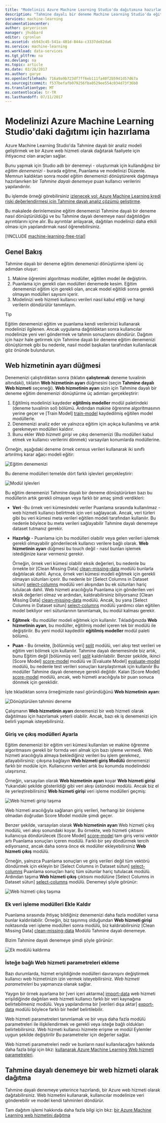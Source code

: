 ```yaml
---
title: "Modelinizi Azure Machine Learning Studio'da dağıtımına hazırlamak nasıl | Microsoft Docs"
description: "Tahmine dayalı bir deneme Machine Learning Studio'da eğitim denemenizi dönüştürerek eğitilen modelinizi bir web hizmeti olarak dağıtımına hazırlamak nasıl."
services: machine-learning
documentationcenter: 
author: garyericson
manager: jhubbard
editor: cgronlun
ms.assetid: eb943c45-541a-401d-844a-c3337de82da6
ms.service: machine-learning
ms.workload: data-services
ms.tgt_pltfrm: na
ms.devlang: na
ms.topic: article
ms.date: 03/28/2017
ms.author: garye
ms.openlocfilehash: 716a9a9b723df7ff6eb111fa40f2b5941d57d67a
ms.sourcegitcommit: f537befafb079256fba0529ee554c034d73f36b0
ms.translationtype: MT
ms.contentlocale: tr-TR
ms.lasthandoff: 07/11/2017
---
```

# <a name="how-to-prepare-your-model-for-deployment-in-azure-machine-learning-studio"></a>Modelinizi Azure Machine Learning Studio'daki dağıtımı için hazırlama

Azure Machine Learning Studio'da Tahmine dayalı bir analiz modeli geliştirmek ve bir Azure web hizmeti olarak dağıtarak faaliyete için ihtiyacınız olan araçları sağlar.

Bunu yapmak için Studio adlı bir denemeyi - oluşturmak için kullandığınız bir *eğitim denemenizi* - burada eğitme, Puanlama ve modelinizi Düzenle. Memnun kaldıktan sonra model eğitim denemenizi dönüştürerek dağıtmaya hazırlanırken bir *Tahmine dayalı denemeye* puan kullanıcı verilerini yapılandırılır.

Bu işlemde örneği görebilirsiniz [izlenecek yol: Azure Machine Learning kredi riski değerlendirmesi için Tahmine dayalı analiz çözümü geliştirme](machine-learning-walkthrough-develop-predictive-solution.md).

Bu makalede derinlemesine eğitim denemenizi Tahmine dayalı bir deneme nasıl dönüştürüldüğü ve bu Tahmine dayalı denemeye nasıl dağıtıldığını ayrıntılarını içine alır. Bu ayrıntılar anlayarak, dağıtılan modelinizi daha etkili olması için yapılandırmak nasıl öğrenebilirsiniz.

[!INCLUDE [machine-learning-free-trial](../../includes/machine-learning-free-trial.md)]

## <a name="overview"></a>Genel Bakış 

Tahmine dayalı bir deneme eğitim denemenizi dönüştürme işlemi üç adımdan oluşur:

1. Makine öğrenimi algoritması modüller, eğitilen model ile değiştirin.
2. Puanlama için gerekli olan modülleri denemede kesim. Eğitim denemenizi eğitim için gerekli olan, ancak model eğitildi sonra gerekli olmayan modülleri sayısını içerir.
3. Modelinizi web hizmeti kullanıcı verileri nasıl kabul ettiği ve hangi verilerin döndürülür tanımlayın.

> [!TIP]
> Eğitim denemenizi eğitim ve puanlama kendi verilerinizi kullanarak modelinizi ilgilenen. Ancak uygulama dağıtıldıktan sonra kullanıcılar modelinize yeni veri göndermek ve tahmin sonuçlarını döndürür. Dağıtım için hazır hale getirmek için Tahmine dayalı bir deneme eğitim denemenizi dönüştürmek gibi bu nedenle, nasıl model başkaları tarafından kullanılacak göz önünde bulundurun.
> 
> 

## <a name="set-up-web-service-button"></a>Web hizmetinin ayarı düğmesi
Denemenizi çalıştırdıktan sonra (tıklatın **çalıştırmak** deneme tuvalinin altındaki), tıklatın **Web hizmetinin ayarı** düğmesini (seçin **Tahmine dayalı Web hizmeti** seçeneği). **Web hizmetinin ayarı** sizin için Tahmine dayalı bir deneme eğitim denemenizi dönüştürme üç adımları gerçekleştirir:

1. Eğitilmiş modelinizi kaydeder **eğitilmiş modeller** modül paletindeki (deneme tuvalinin sol) bölümü. Ardından makine öğrenme algoritmasının yerine geçer ve [Train Model] [ train-model] kaydedilmiş eğitilen model modüllerle.
2. Denemenizi analiz eder ve yalnızca eğitim için açıkça kullanılmış ve artık gerekmeyen modülleri kaldırır.
3. Bunu ekler _Web hizmeti girişi_ ve _çıkış_ denemenizi (Bu modülleri kabul etmek ve kullanıcı verilerini dönmek) varsayılan konumlarda modüllerine.

Örneğin, aşağıdaki deneme örnek census verileri kullanarak iki sınıflı artırılmış karar ağacı modeli eğitir:

![Eğitim denemenizi][figure1]

Bu deneme modülleri temelde dört farklı işlevleri gerçekleştirir:

![Modül işlevleri][figure2]

Bu eğitim denemenizi Tahmine dayalı bir deneme dönüştürürken bazı bu modüllerin artık gerekli olmayan veya farklı bir amaç şimdi verdikleri:

* **Veri** -Bu örnek veri kümesindeki veriler Puanlama sırasında kullanılmaz - web hizmeti kullanıcı belirtmek için veri sağlayacak. Ancak, veri türleri gibi bu veri kümesi meta verileri eğitilen modeli tarafından kullanılır. Bu nedenle böylece bu meta verileri sağlayabilir Tahmine dayalı denemeye dataset tutmanız gerekir.

* **Hazırlığı** - Puanlama için bu modülleri olabilir veya gelen verileri işlemek gerekli olmayabilir gönderilecek kullanıcı verilere bağlı olarak. **Web hizmetinin ayarı** düğmesi bu touch değil - nasıl bunları işlemek istediğinize karar vermeniz gerekir.
  
    Örneğin, örnek veri kümesi olabilir eksik değerleri, bu nedenle bu örnekte bir [Clean Missing Data] [ clean-missing-data] modülü bunlarla dağıtılacak dahil. Ayrıca, örnek veri kümesi modeli eğitmek için gerekli olmayan sütunları içerir. Bu nedenle bir [Select Columns in Dataset sütun] [ select-columns] modülü veri akışından bu ek sütunları hariç tutulacak dahil. Web hizmeti aracılığıyla Puanlama için gönderilen veri eksik değerleri olmaz ve ardından, kaldırabilirsiniz biliyorsanız [Clean Missing Data] [ clean-missing-data] modülü. Ancak, bu yana [Select Columns in Dataset sütun] [ select-columns] modülü yardımcı olan eğitilen model bekliyor veri sütunlarının tanımlamak, bu modül kalması gerekir.

* **Eğitmek** -Bu modüller modeli eğitmek için kullanılır. Tıkladığınızda **Web hizmetinin ayarı**, bu modüller, eğitilmiş model içeren tek bir modülü ile değiştirilir. Bu yeni modül kaydedilir **eğitilmiş modeller** modül paleti bölümü.

* **Puan** - Bu örnekte, [bölünmüş veri] [ split] modülü, veri akışı test verileri ve eğitim veri bölmek için kullanılır. Tahmine dayalı denemesinde biz artık, bunu Eğitim değil [bölünmüş veri] [ split] kaldırılabilir. Benzer şekilde, ikinci [Score Model] [ score-model] modülü ve [Evaluate Model] [ evaluate-model] modülü, bu nedenle test verileri sonuçları karşılaştırmak için kullanılır Bu modüller Tahmine dayalı denemeye gerekli değildir. Kalan [Score Model] [ score-model] modülü, ancak, web hizmeti aracılığıyla bir puan sonuca dönmek için gereklidir.

İşte tıkladıktan sonra örneğimizde nasıl göründüğünü **Web hizmetinin ayarı**:

![Dönüştürülen tahmini deneme][figure3]

Çalışmanın **Web hizmetinin ayarı** denemenizi bir web hizmeti olarak dağıtılması için hazırlamak yeterli olabilir. Ancak, bazı ek iş denemenizi için belirli yapmak isteyebilirsiniz.

### <a name="adjust-input-and-output-modules"></a>Giriş ve çıkış modülleri Ayarla
Eğitim denemenizi bir eğitim veri kümesi kullanılan ve makine öğrenme algoritmasını gerekli bir formda veri almak için bazı işleme vermedi. Web hizmeti aracılığıyla almaya beklediğiniz verileri bu işlem gerekmez, atlayabilirsiniz: çıkışına bağlayın **Web hizmeti giriş Modülü** denemenizi farklı bir modüle için. Kullanıcının verileri artık bu konumda modelindeki ulaşırsınız.

Örneğin, varsayılan olarak **Web hizmetinin ayarı** koyar **Web hizmeti girişi** Yukarıdaki şekilde gösterildiği gibi veri akışı üstündeki modülü. Ancak biz el ile yerleştirebilirsiniz **Web hizmeti girişi** veri işleme modülleri geçmiş:

![Web hizmeti girişi taşıma][figure4]

Web hizmeti aracılığıyla sağlanan giriş verileri, herhangi bir önişleme olmadan doğrudan Score Model modüle şimdi geçer.

Benzer şekilde, varsayılan olarak **Web hizmetinin ayarı** Web hizmeti çıkış modülü, veri akışı sonundaki koyar. Bu örnekte, web hizmeti çıktısını kullanıcıya döndürülecek [Score Model] [ score-model] tam giriş verisi vektör artı Puanlama sonuçları içeren modülü.
Farklı bir şey döndürmek tercih ediyorsanız, ancak daha sonra önce ek modüller ekleyebilirsiniz **Web hizmeti çıkış** modülü. 

Örneğin, yalnızca Puanlama sonuçları ve giriş verileri değil tüm vektörü döndürmek için ekleyin bir [Select Columns in Dataset sütun] [ select-columns] Puanlama sonuçları hariç tüm sütunlar hariç tutulacak modülü. Ardından taşıma **Web hizmeti çıkış** çıktısını modülüne [Select Columns in Dataset sütun] [ select-columns] modülü. Denemeyi şöyle görünür:

![Web hizmeti çıkış taşıma][figure5]

### <a name="add-or-remove-additional-data-processing-modules"></a>Ek veri işleme modülleri Ekle Kaldır
Puanlama sırasında ihtiyaç bildiğiniz denemenizi daha fazla modülleri varsa bunlar kaldırılabilir. Örneğin, biz taşınmış olduğundan **Web hizmeti girişi** noktasında veri işleme modülleri sonra modülü, biz kaldırabilirsiniz [Clean Missing Data] [ clean-missing-data] Modülü Tahmine dayalı denemeye.

Bizim Tahmine dayalı denemeye şimdi şöyle görünür:

![Ek modülü kaldırma][figure6]


### <a name="add-optional-web-service-parameters"></a>İsteğe bağlı Web hizmeti parametreleri ekleme
Bazı durumlarda, hizmet erişildiğinde modülleri davranışını değiştirmek kullanıcı web hizmetinizin izin vermek isteyebilirsiniz. *Web hizmeti parametreleri* bu yapmanıza olanak sağlar.

Yaygın bir örnek ayarlama bir [veri içeri aktarma] [ import-data] web hizmeti erişildiğinde dağıtılan web hizmeti kullanıcı farklı bir veri kaynağına belirtebilmeniz modülü. Veya yapılandırma bir [verileri dışa aktar] [ export-data] modülü böylece farklı bir hedef belirtilebilir.

Web hizmeti parametreleri tanımlamak ve bir veya daha fazla modülü parametreleri ile ilişkilendirmek ve gerekli veya isteğe bağlı oldukları belirtebilirsiniz. Web hizmeti kullanıcı hizmete erişme ve modül Eylemler uygun şekilde değiştirilir Bu parametreler için değerler sağlar.

Web hizmeti parametreleri nedir ve bunların nasıl kullanılacağını hakkında daha fazla bilgi için bkz: [kullanarak Azure Machine Learning Web hizmeti parametreleri][webserviceparameters].

[webserviceparameters]: machine-learning-web-service-parameters.md


## <a name="deploy-the-predictive-experiment-as-a-web-service"></a>Tahmine dayalı denemeye bir web hizmeti olarak dağıtma
Tahmine dayalı denemeye yeterince hazırlandı, bir Azure web hizmeti olarak dağıtabilirsiniz. Web hizmetini kullanarak, kullanıcılar modelinize veri gönderebilir ve model kendi tahminleri döndürür.

Tam dağıtım işlemi hakkında daha fazla bilgi için bkz: [bir Azure Machine Learning web hizmetini dağıtma][deploy]

[deploy]: machine-learning-publish-a-machine-learning-web-service.md


<!-- Images -->
[figure1]:./media/machine-learning-convert-training-experiment-to-scoring-experiment/figure1.png
[figure2]:./media/machine-learning-convert-training-experiment-to-scoring-experiment/figure2.png
[figure3]:./media/machine-learning-convert-training-experiment-to-scoring-experiment/figure3.png
[figure4]:./media/machine-learning-convert-training-experiment-to-scoring-experiment/figure4.png
[figure5]:./media/machine-learning-convert-training-experiment-to-scoring-experiment/figure5.png
[figure6]:./media/machine-learning-convert-training-experiment-to-scoring-experiment/figure6.png


<!-- Module References -->
[clean-missing-data]: https://msdn.microsoft.com/library/azure/d2c5ca2f-7323-41a3-9b7e-da917c99f0c4/
[evaluate-model]: https://msdn.microsoft.com/library/azure/927d65ac-3b50-4694-9903-20f6c1672089/
[select-columns]: https://msdn.microsoft.com/library/azure/1ec722fa-b623-4e26-a44e-a50c6d726223/
[import-data]: https://msdn.microsoft.com/library/azure/4e1b0fe6-aded-4b3f-a36f-39b8862b9004/
[score-model]: https://msdn.microsoft.com/library/azure/401b4f92-e724-4d5a-be81-d5b0ff9bdb33/
[split]: https://msdn.microsoft.com/library/azure/70530644-c97a-4ab6-85f7-88bf30a8be5f/
[train-model]: https://msdn.microsoft.com/library/azure/5cc7053e-aa30-450d-96c0-dae4be720977/
[export-data]: https://msdn.microsoft.com/library/azure/7a391181-b6a7-4ad4-b82d-e419c0d6522c/
